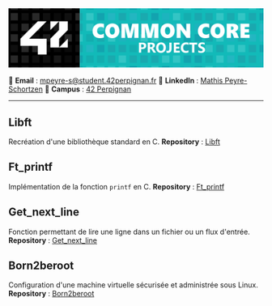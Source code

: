 <img src="https://github.com/jotavare/jotavare/blob/main/42/banners/resources/github_resources_banner_common_core_projects.png" alt="42 Common Core Projects" style="pointer-events: none;">

📧 **Email** : [mpeyre-s@student.42perpignan.fr](mailto:mpeyre-s@student.42perpignan.fr)
🔗 **LinkedIn** : [Mathis Peyre-Schortzen](https://www.linkedin.com/in/mathis-peyre-schortzen/)
🏫 **Campus** : [42 Perpignan](https://42perpignan.fr)

---

## Libft
Recréation d'une bibliothèque standard en C.
**Repository** : [Libft](https://github.com/mpeyre-s/42-libft)

## Ft_printf
Implémentation de la fonction `printf` en C.
**Repository** : [Ft_printf](https://github.com/mpeyre-s/42-printf)

## Get_next_line
Fonction permettant de lire une ligne dans un fichier ou un flux d'entrée.
**Repository** : [Get_next_line](https://github.com/mpeyre-s/42-get_next_line)

## Born2beroot
Configuration d'une machine virtuelle sécurisée et administrée sous Linux.
**Repository** : [Born2beroot](https://github.com/mpeyre-s/42-born2beroot)
